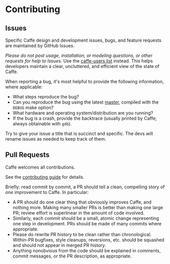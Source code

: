 # Contributing

## Issues

Specific Caffe design and development issues, bugs, and feature requests are maintained by GitHub Issues.

_Please do not post usage, installation, or modeling questions, or other requests for help to Issues._
Use the [caffe-users list](https://groups.google.com/forum/#!forum/caffe-users) instead. This helps developers maintain a clear, uncluttered, and efficient view of the state of Caffe.

When reporting a bug, it's most helpful to provide the following information, where applicable:

* What steps reproduce the bug?
* Can you reproduce the bug using the latest [master](https://github.com/BVLC/caffe/tree/master), compiled with the `DEBUG` make option?
* What hardware and operating system/distribution are you running?
* If the bug is a crash, provide the backtrace (usually printed by Caffe; always obtainable with `gdb`).

Try to give your issue a title that is succinct and specific. The devs will rename issues as needed to keep track of them.

## Pull Requests

Caffe welcomes all contributions.

See the [contributing guide](http://caffe.berkeleyvision.org/development.html) for details.

Briefly: read commit by commit, a PR should tell a clean, compelling story of _one_ improvement to Caffe. In particular:

* A PR should do one clear thing that obviously improves Caffe, and nothing more. Making many smaller PRs is better than making one large PR; review effort is superlinear in the amount of code involved.
* Similarly, each commit should be a small, atomic change representing one step in development. PRs should be made of many commits where appropriate.
* Please do rewrite PR history to be clean rather than chronological. Within-PR bugfixes, style cleanups, reversions, etc. should be squashed and should not appear in merged PR history.
* Anything nonobvious from the code should be explained in comments, commit messages, or the PR description, as appropriate.
